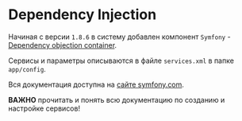 # Dependency Injection

Начиная с версии `1.8.6` в систему добавлен компонент `Symfony` - [Dependency objection container](http://symfony.com/doc/current/components/dependency_injection.html).

Сервисы и параметры описываются в файле `services.xml` в папке `app/config`.

Вся документация доступна на [сайте symfony.com](http://symfony.com/doc/current/components/dependency_injection.html).

**ВАЖНО** прочитать и понять всю документацию по созданию и настройке сервисов!
